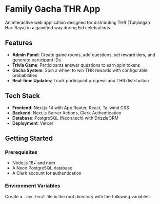 # Family Gacha THR App

An interactive web application designed for distributing THR (Tunjangan Hari Raya) in a gamified way during Eid celebrations.

## Features

- **Admin Panel**: Create game rooms, add questions, set reward tiers, and generate participant IDs
- **Trivia Game**: Participants answer questions to earn spin tokens
- **Gacha System**: Spin a wheel to win THR rewards with configurable probabilities
- **Real-time Updates**: Track participant progress and THR distribution

## Tech Stack

- **Frontend**: Next.js 14 with App Router, React, Tailwind CSS
- **Backend**: Next.js Server Actions, Clerk Authentication
- **Database**: PostgreSQL (Neon.tech) with DrizzleORM
- **Deployment**: Vercel

## Getting Started

### Prerequisites

- Node.js 18+ and npm
- A Neon PostgreSQL database
- A Clerk account for authentication

### Environment Variables

Create a `.env.local` file in the root directory with the following variables:

